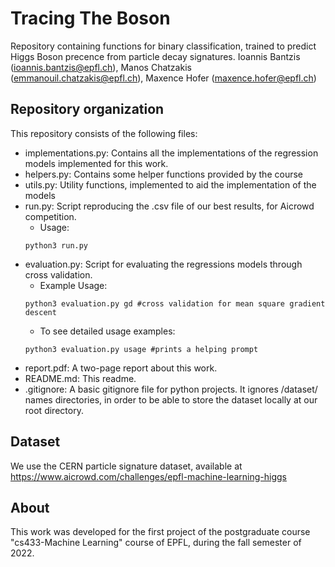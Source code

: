 # Tracing The Boson
Repository containing functions for binary classification, trained to predict Higgs Boson precence from particle decay signatures.
Ioannis Bantzis (<ioannis.bantzis@epfl.ch>), Manos Chatzakis (<emmanouil.chatzakis@epfl.ch>), Maxence Hofer (<maxence.hofer@epfl.ch>)

## Repository organization
This repository consists of the following files:
* implementations.py: Contains all the implementations of the regression models implemented for this work.
* helpers.py: Contains some helper functions provided by the course
* utils.py: Utility functions, implemented to aid the implementation of the models
* run.py: Script reproducing the .csv file of our best results, for Aicrowd competition.
    * Usage:
    ```shell 
    python3 run.py
    ```
* evaluation.py: Script for evaluating the regressions models through cross validation.
    * Example Usage:
    ```shell 
    python3 evaluation.py gd #cross validation for mean square gradient descent
    ```
    * To see detailed usage examples:
    ```shell 
    python3 evaluation.py usage #prints a helping prompt
    ```
* report.pdf: A two-page report about this work.
* README.md: This readme.
* .gitignore: A basic gitignore file for python projects. It ignores /dataset/ names directories, in order to be able to store the dataset locally at our root directory.

## Dataset
We use the CERN particle signature dataset, available at <https://www.aicrowd.com/challenges/epfl-machine-learning-higgs>

## About
This work was developed for the first project of the postgraduate course "cs433-Machine Learning" course of EPFL, during the fall semester of 2022.